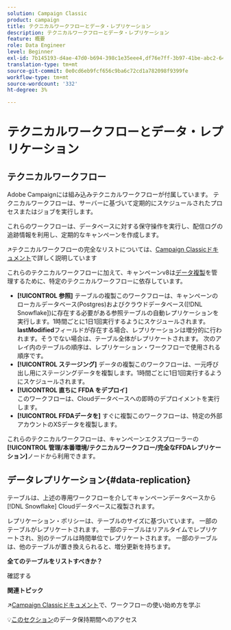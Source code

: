 ```yaml
---
solution: Campaign Classic
product: campaign
title: テクニカルワークフローとデータ・レプリケーション
description: テクニカルワークフローとデータ・レプリケーション
feature: 概要
role: Data Engineer
level: Beginner
exl-id: 7b145193-d4ae-47d0-b694-398c1e35eee4,df76e7ff-3b97-41be-abc2-640748680ff3
translation-type: tm+mt
source-git-commit: 0e0cd6eb9fcf656c9ba6c72cd1a782098f9399fe
workflow-type: tm+mt
source-wordcount: '332'
ht-degree: 3%

---
```


# テクニカルワークフローとデータ・レプリケーション

## テクニカルワークフロー

Adobe Campaignには組み込みテクニカルワークフローが付属しています。 テクニカルワークフローは、サーバーに基づいて定期的にスケジュールされたプロセスまたはジョブを実行します。

これらのワークフローは、データベースに対する保守操作を実行し、配信ログの追跡情報を利用し、定期的なキャンペーンを作成します。

:arrow_upper_right:テクニカルワークフローの完全なリストについては、[Campaign Classicドキュメント](https://experienceleague.adobe.com/docs/campaign-classic/using/automating-with-workflows/advanced-management/about-technical-workflows.html?lang=en#overview)で詳しく説明しています

これらのテクニカルワークフローに加えて、キャンペーンv8は[データ複製](#data-replication)を管理するために、特定のテクニカルワークフローに依存しています。

* **[!UICONTROL 参照]**
テーブルの複製このワークフローは、キャンペーンのローカルデータベース(Postgres)およびクラウドデータベース([!DNL Snowflake])に存在する必要がある参照テーブルの自動レプリケーションを実行します。1時間ごとに1日1回実行するようにスケジュールされます。 **lastModified**&#x200B;フィールドが存在する場合、レプリケーションは増分的に行われます。そうでない場合は、テーブル全体がレプリケートされます。 次のアレイ内のテーブルの順序は、レプリケーション・ワークフローで使用される順序です。
* **[!UICONTROL ステージング]**
データの複製このワークフローは、一元呼び出し用にステージングデータを複製します。1時間ごとに1日1回実行するようにスケジュールされます。
* **[!UICONTROL 直ちに FFDA をデプロイ]**\
   このワークフローは、Cloudデータベースへの即時のデプロイメントを実行します。
* **[!UICONTROL FFDAデータを]**
すぐに複製このワークフローは、特定の外部アカウントのXSデータを複製します。

これらのテクニカルワークフローは、キャンペーンエクスプローラーの&#x200B;**[!UICONTROL 管理/本番環境/テクニカルワークフロー/完全なFFDAレプリケーション]**&#x200B;ノードから利用できます。

## データレプリケーション{#data-replication}

テーブルは、上述の専用ワークフローを介してキャンペーンデータベースから[!DNL Snowflake] Cloudデータベースに複製されます。

レプリケーション・ポリシーは、テーブルのサイズに基づいています。 一部のテーブルがレプリケートされます。 一部のテーブルはリアルタイムでレプリケートされ、別のテーブルは時間単位でレプリケートされます。 一部のテーブルは、他のテーブルが置き換えられると、増分更新を持ちます。

**全てのテーブルをリストすべきか？**

確認する

**関連トピック**

:arrow_upper_right:[Campaign Classicドキュメント](https://experienceleague.adobe.com/docs/campaign-classic/using/automating-with-workflows/introduction/about-workflows.html?lang=en#automating-with-workflows)で、ワークフローの使い始め方を学ぶ

:bulb:[このセクション](../dev/datamodel-best-practices.md#data-retention)のデータ保持期間へのアクセス
